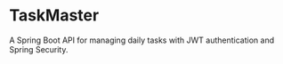 # TaskMaster
A Spring Boot API for managing daily tasks with JWT authentication and Spring Security.

